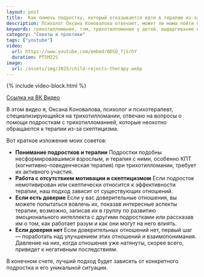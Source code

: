 ```yaml
---
layout: post
title:  Как помочь подростку, который отказывается идти в терапию из-за неверия в помощь психологов?
description: Психолог Оксана Коновалова отвечает, может ли мама пойти на терапию, чтобы помочь ребенку с трихотилломанией. Узнайте о комплексном подходе и роли родителей.
keywords: трихотилломания, ттм, трихотилломания у детей, выдергивание волос, детский психолог, психотерапия, роль родителей, семейная терапия, Оксана Коновалова
category: "Советы и практики"
tags: ["youtube"]
video:
  url: https://www.youtube.com/embed/0DSO_fjSrhY
  duration: PT5M22S
image:
  url: /assets/img/2025/child-rejects-therapy.webp
---
```


{% include video-block.html %}

<a href="https://vkvideo.ru/video-211245681_456239077" rel="nofollow">Ссылка на ВК Видео</a>

В этом видео я, Оксана Коновалова, психолог и психотерапевт, специализирующийся на трихотилломании, отвечаю на вопросы о помощи подросткам с трихотилломанией, которые неохотно обращаются к терапии из-за скептицизма.

Вот краткое изложение моих советов:
- **Понимание подростков и терапии**
    Подростки подобны несформировавшимся взрослым, и терапия с ними, особенно КПТ (когнитивно-поведенческая терапия) при трихотилломании, требует их активного участия.
- **Работа с отсутствием мотивации и скептицизмом**
    Если подросток немотивирован или скептически относится к эффективности терапии, наш подход зависит от существующих отношений.
- **Если есть доверие**
    Если у вас доверительные отношения, вы можете попытаться вовлечь их, показав интересные аспекты терапии, возможно, записав их в группу по развитию эмоционального интеллекта с другими подростками или рассказав им о том, как работает разум и как они могут на него влиять.
- **Если доверия нет**
    Если доверительных отношений нет, первый шаг — поработать над улучшением этих отношений и взаимопонимания. Давление на них, когда отношения уже натянуты, скорее всего, приведет к негативным последствиям.

В конечном счете, лучший подход будет зависеть от конкретного подростка и его уникальной ситуации.



